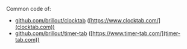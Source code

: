 Common code of:
 - [github.com/brillout/clocktab](https://github.com/brillout/clocktab) ([https://www.clocktab.com/](clocktab.com))
 - [github.com/brillout/timer-tab](https://github.com/brillout/timer-tab) ([https://www.timer-tab.com/](timer-tab.com))
